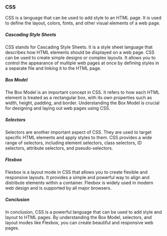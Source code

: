 ### CSS

CSS is a language that can be used to add style to an HTML page. It is used to define the layout, colors, fonts, and other visual elements of a web page. 

##### Cascading Style Sheets

CSS stands for Cascading Style Sheets. It is a style sheet language that describes how HTML elements should be displayed on a web page. CSS can be used to create simple designs or complex layouts. It allows you to control the appearance of multiple web pages at once by defining styles in a separate file and linking it to the HTML page.

##### Box Model

The Box Model is an important concept in CSS. It refers to how each HTML element is treated as a rectangular box, with its own properties such as width, height, padding, and border. Understanding the Box Model is crucial for designing and laying out web pages using CSS.

##### Selectors

Selectors are another important aspect of CSS. They are used to target specific HTML elements and apply styles to them. CSS provides a wide range of selectors, including element selectors, class selectors, ID selectors, attribute selectors, and pseudo-selectors.

##### Flexbox

Flexbox is a layout mode in CSS that allows you to create flexible and responsive layouts. It provides a simple and powerful way to align and distribute elements within a container. Flexbox is widely used in modern web design and is supported by all major browsers.

##### Conclusion

In conclusion, CSS is a powerful language that can be used to add style and layout to HTML pages. By understanding the Box Model, selectors, and layout modes like Flexbox, you can create beautiful and responsive web pages.

